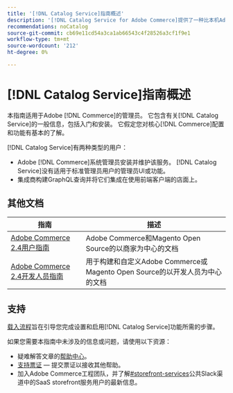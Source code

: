 ```yaml
---
title: '[!DNL Catalog Service]指南概述'
description: '[!DNL Catalog Service for Adobe Commerce]提供了一种比本机Adobe Commerce GraphQL查询更快检索产品显示页面和产品列表页面内容的方法。'
recommendations: noCatalog
source-git-commit: cb69e11cd54a3ca1ab66543c4f28526a3cf1f9e1
workflow-type: tm+mt
source-wordcount: '212'
ht-degree: 0%

---
```


# [!DNL Catalog Service]指南概述

本指南适用于Adobe [!DNL Commerce]的管理员。 它包含有关[!DNL Catalog Service]的一般信息，包括入门和安装。 它假定您对核心[!DNL Commerce]配置和功能有基本的了解。

[!DNL Catalog Service]有两种类型的用户：

* Adobe [!DNL Commerce]系统管理员安装并维护该服务。 [!DNL Catalog Service]没有适用于标准管理员用户的管理员UI或功能。
* 集成商构建GraphQL查询并将它们集成在使用前端客户端的店面上。

## 其他文档

| 指南 | 描述 |
|------ | ----------- |
| [Adobe Commerce 2.4用户指南](https://experienceleague.adobe.com/docs/commerce.html) | Adobe Commerce和Magento Open Source的以商家为中心的文档 |
| [Adobe Commerce 2.4开发人员指南](https://developer.adobe.com/commerce/docs) | 用于构建和自定义Adobe Commerce或Magento Open Source的以开发人员为中心的文档 |

## 支持

[载入流程](https://experienceleague.adobe.com/docs/commerce/catalog-service/installation.html)旨在引导您完成设置和启用[!DNL Catalog Service]功能所需的步骤。

如果您需要本指南中未涉及的信息或问题，请使用以下资源：

* 疑难解答文章的[帮助中心](https://experienceleague.adobe.com/docs/commerce-knowledge-base/kb/overview.html)。
* [支持票证](https://experienceleague.adobe.com/docs/commerce-knowledge-base/kb/help-center-guide/magento-help-center-user-guide.html#submit-ticket) — 提交票证以接收其他帮助。
* 加入Adobe Commerce工程团队，并了解[#storefront-services](https://magentocommeng.slack.com/archives/C03HVPG8RS4)公共Slack渠道中的SaaS storefront服务用户的最新信息。
